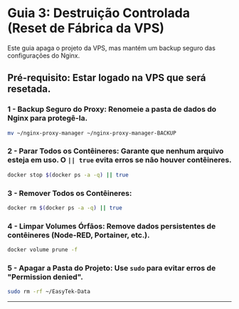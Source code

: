 # Guia 3: Destruição Controlada (Reset de Fábrica da VPS)

Este guia apaga o projeto da VPS, mas mantém um backup seguro das configurações do Nginx.

## **Pré-requisito:** Estar logado na VPS que será resetada.

### **1 - Backup Seguro do Proxy:** Renomeie a pasta de dados do Nginx para protegê-la.

```bash
mv ~/nginx-proxy-manager ~/nginx-proxy-manager-BACKUP
```

### **2 - Parar Todos os Contêineres:** Garante que nenhum arquivo esteja em uso. O `|| true` evita erros se não houver contêineres.

```bash
docker stop $(docker ps -a -q) || true
```

### **3 - Remover Todos os Contêineres:**

```bash
docker rm $(docker ps -a -q) || true
```

### **4 - Limpar Volumes Órfãos:** Remove dados persistentes de contêineres (Node-RED, Portainer, etc.).

```bash
docker volume prune -f
```

### **5 - Apagar a Pasta do Projeto:** Use `sudo` para evitar erros de "Permission denied".

```bash
sudo rm -rf ~/EasyTek-Data
```

---


